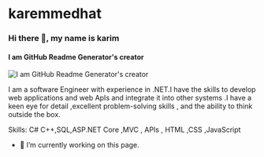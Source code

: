 # karemmedhat
### Hi there 👋, my name is karim
#### I am GitHub Readme Generator's creator
![I am GitHub Readme Generator's creator](https://scontent.fcai1-2.fna.fbcdn.net/v/t39.30808-1/347420935_104253166053195_1140436351160706532_n.jpg?stp=dst-jpg_s200x200&_nc_cat=103&ccb=1-7&_nc_sid=0ecb9b&_nc_eui2=AeE3uyZK7aLoMWwaFGgyjvEZTFaMitwsjF1MVoyK3CyMXZSzS8W7a2PcATsSXgqrqQnwsC-AqGktoKkCwlHe-8sB&_nc_ohc=OiKVb9OEB2sQ7kNvgFut-fb&_nc_ht=scontent.fcai1-2.fna&oh=00_AYBMqlL0BOoK2KV5uqQCKRqH-F5yZB3_2SOSx2RRXtf-6Q&oe=66C7F8C3)

I am a software Engineer with experience in .NET.I have the skills to develop web applications and web ApIs and integrate it into other systems .I have a keen  eye for detail ,excellent problem-solving skills , and the ability to think outside the box.

Skills: C# C++,SQL,ASP.NET Core ,MVC , APIs , HTML ,CSS ,JavaScript

- 🔭 I’m currently working on this page. 




